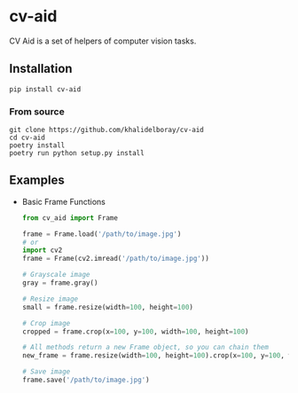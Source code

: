 # cv-aid
CV Aid is a set of helpers of computer vision tasks.

## Installation

`pip install cv-aid`

### From source

```
git clone https://github.com/khalidelboray/cv-aid
cd cv-aid
poetry install
poetry run python setup.py install
```

## Examples

- Basic Frame Functions

    ```python
    from cv_aid import Frame

    frame = Frame.load('/path/to/image.jpg')
    # or
    import cv2
    frame = Frame(cv2.imread('/path/to/image.jpg'))

    # Grayscale image
    gray = frame.gray()

    # Resize image
    small = frame.resize(width=100, height=100)

    # Crop image
    cropped = frame.crop(x=100, y=100, width=100, height=100)

    # All methods return a new Frame object, so you can chain them
    new_frame = frame.resize(width=100, height=100).crop(x=100, y=100, width=100, height=100)

    # Save image
    frame.save('/path/to/image.jpg')
    ```